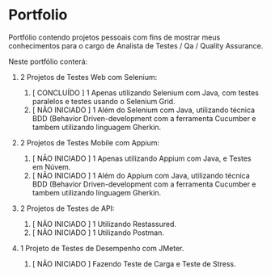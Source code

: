 # Portfolio

Portfólio contendo projetos pessoais com fins de mostrar meus conhecimentos para o cargo de Analista de Testes / Qa / Quality Assurance.

Neste portfólio conterá:

1. 2 Projetos de Testes Web com Selenium: 
   1. [ CONCLUÍDO ] 1 Apenas utilizando Selenium com Java, com testes paralelos e testes usando o Selenium Grid.
   2. [ NÃO INICIADO ] 1 Além do Selenium com Java, utilizando técnica BDD (Behavior Driven-development com a ferramenta Cucumber e tambem utilizando linguagem Gherkin.

2. 2 Projetos de Testes Mobile com Appium:
    1. [ NÃO INICIADO ] 1 Apenas utilizando Appium com Java, e Testes em Núvem.
    2. [ NÃO INICIADO ] 1 Além do Appium com Java, utilizando técnica BDD (Behavior Driven-development com a ferramenta Cucumber e tambem utilizando linguagem Gherkin.

3. 2 Projetos de Testes de API:
    1. [ NÃO INICIADO ] 1 Utilizando Restassured.
    2. [ NÃO INICIADO ] 1 Utilizando Postman.

4. 1 Projeto de Testes de Desempenho com JMeter.
    1. [ NÃO INICIADO ] Fazendo Teste de Carga e Teste de Stress.






   
